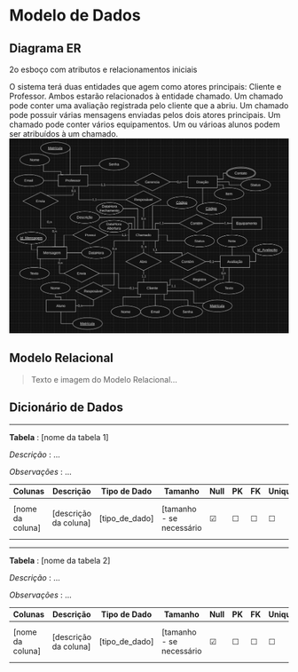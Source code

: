 # Modelo de Dados

## Diagrama ER

2o esboço com atributos e relacionamentos iniciais

O sistema terá duas entidades que agem como atores principais: Cliente e Professor.
Ambos estarão relacionados à entidade chamado.
Um chamado pode conter uma avaliação registrada pelo cliente que a abriu.
Um chamado pode possuir várias mensagens enviadas pelos dois atores principais.
Um chamado pode conter vários equipamentos.
Um ou várioas alunos podem ser atribuídos à um chamado.
<img src="esboco-tres.png" />

## Modelo Relacional

> Texto e imagem do Modelo Relacional...

## Dicionário de Dados

--- 
**Tabela** : [nome da tabela 1]

*Descrição* : ...

*Observações* : ...

| Colunas | Descrição | Tipo de Dado | Tamanho | Null | PK | FK | Unique | Identity | Default | Check | 
| ------- | --------- | ------------ | ------- | ---- | -- | -- | ------ | -------- | ------- | ----- |
| [nome da coluna] | [descrição da coluna] | [tipo_de_dado] | [tamanho - se necessário | &#9745;  | &#9744; | &#9744; | &#9744; | &#9744; | [default - se necessário] | [outras restrições - se necessário] | 

--- 
**Tabela** : [nome da tabela 2]

*Descrição* : ...

*Observações* : ...

| Colunas | Descrição | Tipo de Dado | Tamanho | Null | PK | FK | Unique | Identity | Default | Check | 
| ------- | --------- | ------------ | ------- | ---- | -- | -- | ------ | -------- | ------- | ----- |
| [nome da coluna] | [descrição da coluna] | [tipo_de_dado] | [tamanho - se necessário | &#9745;  | &#9744; | &#9744; | &#9744; | &#9744; | [default - se necessário] | [outras restrições - se necessário] | 
